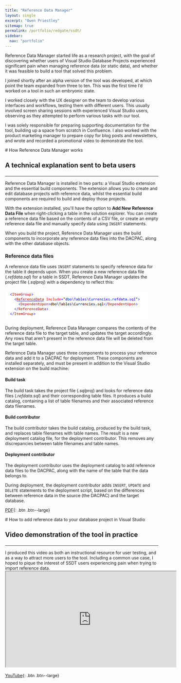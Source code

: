 ```yaml
---
title: "Reference Data Manager"
layout: single
excerpt: "Owen Priestley"
sitemap: true
permalink: /portfolio/redgate/ssdt/
sidebar:
  nav: "portfolio"
---
```

Reference Data Manager started life as a research project, with the goal of discovering whether users of Visual Studio Database Projects experienced significant pain when managing reference data (or static data), and whether it was feasible to build a tool that solved this problem.

I joined shortly after an alpha version of the tool was developed, at which point the team expanded from three to ten. This was the first time I’d worked on a tool in such an embryonic state. 

I worked closely with the UX designer on the team to develop various interfaces and workflows, testing them with different users. This usually involved screen sharing sessions with experienced Visual Studio users, observing as they attempted to perform various tasks with our tool.

I was solely responsible for preparing supporting documentation for the tool, building up a space from scratch in Confluence. I also worked with the product marketing manager to prepare copy for blog posts and newsletters, and wrote and recorded a promotional video to demonstrate the tool.
<div markdown="1" class="notice">
# How Reference Data Manager works
<h2 class="subtitle">A technical explanation sent to beta users</h2>
<h3> </h3>
<hr>

Reference Data Manager is installed in two parts: a Visual Studio extension and the essential build components. The extension allows you to create and edit database projects with reference data, whilst the essential build components are required to build and deploy those projects.

With the extension installed, you'll have the option to **Add New Reference Data File** when right-clicking a table in the solution explorer. You can create a reference data file based on the contents of a CSV file, or create an empty reference data file and manually specify data using `INSERT` statements.

When you build the project, Reference Data Manager uses the build components to incorporate any reference data files into the DACPAC, along with the other database objects.

### Reference data files

A reference data file uses `INSERT` statements to specify reference data for the table it depends upon. When you create a new reference data file (_.refdata.sql_) for a table in SSDT, Reference Data Manager updates the project file (_.sqlproj_) with a dependency to reflect this:

![image-left](/images/ssdt.png)

During deployment, Reference Data Manager compares the contents of the reference data file to the target table, and updates the target accordingly. Any rows that aren't present in the reference data file will be deleted from the target table.

Reference Data Manager uses three components to process your reference data and add it to a DACPAC for deployment. These components are installed separately, and must be present in addition to the Visual Studio extension on the build machine:</span>

#### Build task

The build task takes the project file (_.sqlproj_) and looks for reference data files (_.refdata.sql_) and their corresponding table files. It produces a build catalog, containing a list of table filenames and their associated reference data filenames.

#### Build contributor

The build contributor takes the build catalog, produced by the build task, and replaces table filenames with table names. The result is a new deployment catalog file, for the deployment contributor. This removes any discrepancies between table filenames and table names.

#### Deployment contributor

The deployment contributor uses the deployment catalog to add reference data files to the DACPAC, along with the name of the table that the data belongs to.

During deployment, the deployment contributor adds `INSERT`, `UPDATE` and `DELETE` statements to the deployment script, based on the differences between reference data in the source (the DACPAC) and the target database.

[<i class="fa fa-file-pdf-o" aria-hidden="true"></i>  PDF](portfolio/redgate/ssdt.pdf){: .btn .btn--large}
</div>

<div markdown="1" class="notice">
# How to add reference data to your database project in Visual Studio
<h2 class="subtitle">Video demonstration of the tool in practice</h2>
<h3> </h3>
<hr>
<p>I produced this video as both an instructional resource for user testing, and as a way to attract more users to the tool. Including a common use case, I hoped to pique the interest of SSDT users experiencing pain when trying to import reference data.
<iframe width="560" height="315" src="https://www.youtube.com/embed/XYY4LFyNTws" frameborder="1" allowfullscreen> </iframe>
<br/>

[<i class="fa fa-youtube" aria-hidden="true"></i>  YouTube](https://www.youtube.com/embed/XYY4LFyNTws){: .btn .btn--large}

</div>
